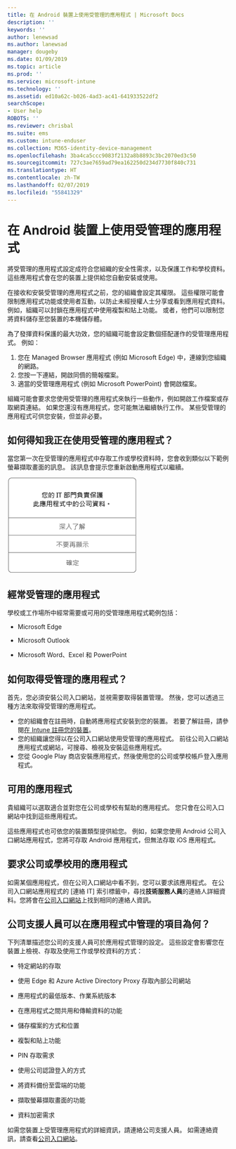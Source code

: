 ```yaml
---
title: 在 Android 裝置上使用受管理的應用程式 | Microsoft Docs
description: ''
keywords: ''
author: lenewsad
ms.author: lanewsad
manager: dougeby
ms.date: 01/09/2019
ms.topic: article
ms.prod: ''
ms.service: microsoft-intune
ms.technology: ''
ms.assetid: ed10a62c-b026-4ad3-ac41-641933522df2
searchScope:
- User help
ROBOTS: ''
ms.reviewer: chrisbal
ms.suite: ems
ms.custom: intune-enduser
ms.collection: M365-identity-device-management
ms.openlocfilehash: 3ba4ca5ccc9083f2132a8b8893c3bc2070ed3c50
ms.sourcegitcommit: 727c3ae7659ad79ea162250d234d7730f840c731
ms.translationtype: HT
ms.contentlocale: zh-TW
ms.lasthandoff: 02/07/2019
ms.locfileid: "55841329"
---
```

# <a name="use-managed-apps-on-your-android-device"></a>在 Android 裝置上使用受管理的應用程式
將受管理的應用程式設定成符合您組織的安全性需求，以及保護工作和學校資料。 這些應用程式會在您的裝置上提供給您自動安裝或使用。 

在接收和安裝受管理的應用程式之前，您的組織會設定其權限。 這些權限可能會限制應用程式功能或使用者互動，以防止未經授權人士分享或看到應用程式資料。 例如，組織可以封鎖在應用程式中使用複製和貼上功能。 或者，他們可以限制您將資料儲存至您裝置的本機儲存體。

為了發揮資料保護的最大功效，您的組織可能會設定數個搭配運作的受管理應用程式。 例如：
1. 您在 Managed Browser 應用程式 (例如 Microsoft Edge) 中，連線到您組織的網路。
2. 您按一下連結，開啟同儕的簡報檔案。
3. 適當的受管理應用程式 (例如 Microsoft PowerPoint) 會開啟檔案。

組織可能會要求您使用受管理的應用程式來執行一些動作，例如開啟工作檔案或存取網頁連結。 如果您還沒有應用程式，您可能無法繼續執行工作。 某些受管理的應用程式可供您安裝，但並非必要。

## <a name="how-do-i-know-im-using-a-managed-app"></a>如何得知我正在使用受管理的應用程式？
當您第一次在受管理的應用程式中存取工作或學校資料時，您會收到類似以下範例螢幕擷取畫面的訊息。 該訊息會提示您重新啟動應用程式以繼續。

![使用者在其裝置上開啟受管理的應用程式時，所顯示的訊息螢幕擷取畫面。 訊息指出：「您的組織目前並未保護此應用程式中的資料。 您必須重新啟動應用程式，才能繼續進行」。後面接著 [確定] 按鈕。](./media/managed-apps-message.png)

## <a name="commonly-managed-apps"></a>經常受管理的應用程式  
學校或工作場所中經常需要或可用的受管理應用程式範例包括：

-   Microsoft Edge

-   Microsoft Outlook

-   Microsoft Word、Excel 和 PowerPoint

## <a name="how-do-i-get-managed-apps"></a>如何取得受管理的應用程式？
首先，您必須安裝公司入口網站，並視需要取得裝置管理。 然後，您可以透過三種方法來取得受管理的應用程式。
* 您的組織會在註冊時，自動將應用程式安裝到您的裝置。 若要了解註冊，請參閱[在 Intune 註冊您的裝置](enroll-your-device-in-Intune-android.md)。
* 您的組織讓您得以在公司入口網站使用受管理的應用程式。 前往公司入口網站應用程式或網站，可搜尋、檢視及安裝這些應用程式。 
* 您從 Google Play 商店安裝應用程式，然後使用您的公司或學校帳戶登入應用程式。  

 ## <a name="available-apps"></a>可用的應用程式   
 貴組織可以選取適合並對您在公司或學校有幫助的應用程式。 您只會在公司入口網站中找到這些應用程式。   

 這些應用程式也可依您的裝置類型提供給您。 例如，如果您使用 Android 公司入口網站應用程式，您將可存取 Android 應用程式，但無法存取 iOS 應用程式。   

 ## <a name="request-an-app-for-work-or-school"></a>要求公司或學校用的應用程式   
 如需某個應用程式，但在公司入口網站中看不到，您可以要求該應用程式。 在公司入口網站應用程式的 [連絡 IT] 索引標籤中，尋找**技術服務人員**的連絡人詳細資料。您將會在[公司入口網站](https://go.microsoft.com/fwlink/?linkid=2010980)上找到相同的連絡人資訊。   

## <a name="what-can-my-company-support-manage-in-an-app"></a>公司支援人員可以在應用程式中管理的項目為何？  
下列清單描述您公司的支援人員可於應用程式管理的設定。 這些設定會影響您在裝置上檢視、存取及使用工作或學校資料的方式：

* 特定網站的存取  

* 使用 Edge 和 Azure Active Directory Proxy 存取內部公司網站  

* 應用程式的最低版本、作業系統版本

* 在應用程式之間共用和傳輸資料的功能  

* 儲存檔案的方式和位置  

* 複製和貼上功能  

* PIN 存取需求  

* 使用公司認證登入的方式  

* 將資料備份至雲端的功能  

* 擷取螢幕擷取畫面的功能  

* 資料加密需求  

如需您裝置上受管理應用程式的詳細資訊，請連絡公司支援人員。 如需連絡資訊，請查看[公司入口網站](https://go.microsoft.com/fwlink/?linkid=2010980)。

